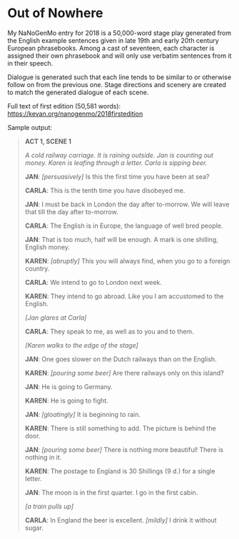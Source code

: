 # Out of Nowhere
My NaNoGenMo entry for 2018 is a 50,000-word stage play generated from the English example sentences given in late 19th and early 20th century European phrasebooks. Among a cast of seventeen, each character is assigned their own phrasebook and will only use verbatim sentences from it in their speech.

Dialogue is generated such that each line tends to be similar to or otherwise follow on from the previous one. Stage directions and scenery are created to match the generated dialogue of each scene.

Full text of first edition (50,581 words): https://kevan.org/nanogenmo/2018firstedition

Sample output:

>**ACT 1, SCENE 1**
>
>_A cold railway carriage. It is raining outside. Jan is counting out money. Karen is leafing through a letter. Carla is sipping beer._
>
>**JAN**:
> _[persuasively]_ Is this the first time you have been at sea?
>
>**CARLA**:
> This is the tenth time you have disobeyed me.
>
>**JAN**:
> I must be back in London the day after to-morrow. We will leave that till the day after to-morrow.
>
>**CARLA**:
> The English is in Europe, the language of well bred people.
>
>**JAN**:
> That is too much, half will be enough. A mark is one shilling, English money.
>
>**KAREN**:
> _[abruptly]_ This you will always find, when you go to a foreign country.
>
>**CARLA**:
> We intend to go to London next week.
>
>**KAREN**:
> They intend to go abroad. Like you I am accustomed to the English.
>
>_[Jan glares at Carla]_
>
>**CARLA**:
> They speak to me, as well as to you and to them.
>
>_[Karen walks to the edge of the stage]_
>
>**JAN**:
> One goes slower on the Dutch railways than on the English.
>
>**KAREN**:
> _[pouring some beer]_ Are there railways only on this island?
>
>**JAN**:
> He is going to Germany.
>
>**KAREN**:
> He is going to fight.
>
>**JAN**:
> _[gloatingly]_ It is beginning to rain.
>
>**KAREN**:
> There is still something to add. The picture is behind the door.
>
>**JAN**:
> _[pouring some beer]_ There is nothing more beautiful! There is nothing in it.
>
>**KAREN**:
> The postage to England is 30 Shillings (9 d.) for a single letter.
>
>**JAN**:
> The moon is in the first quarter. I go in the first cabin.
>
>_[a train pulls up]_
>
>**CARLA**:
> In England the beer is excellent. _[mildly]_ I drink it without sugar.

